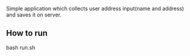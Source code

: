Simple application which collects user address input(name and address) and saves it on server.

## How to run
bash run.sh